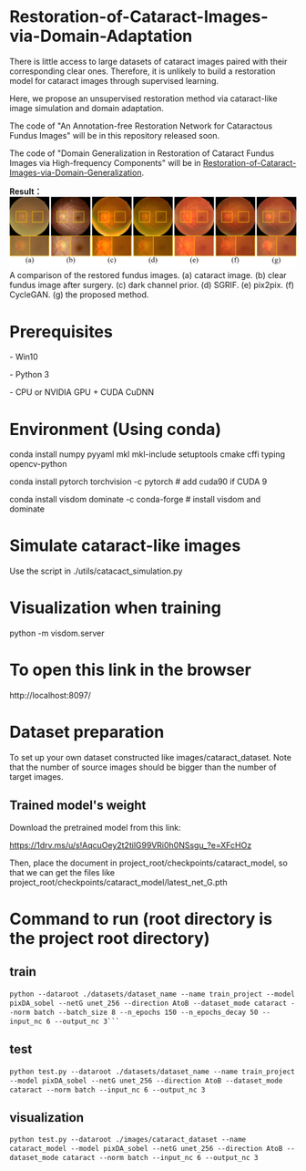 # Restoration-of-Cataract-Images-via-Domain-Adaptation
There is little access to large datasets of cataract images paired with their corresponding clear ones. Therefore, it is unlikely to build a restoration model for cataract images through supervised learning.

Here, we propose an unsupervised restoration method via cataract-like image simulation and domain adaptation.

The code of "An Annotation-free Restoration Network for Cataractous Fundus Images" will be in this repository released soon.

The code of "Domain Generalization in Restoration of Cataract Fundus Images via High-frequency Components" will be in [Restoration-of-Cataract-Images-via-Domain-Generalization](https://github.com/HeverLaw/Restoration-of-Cataract-Images-via-Domain-Generalization).

**Result：**
![Output](images/Output.png)
A comparison of the restored fundus images. (a) cataract image. (b) clear fundus image after surgery. (c) dark channel prior. (d) SGRIF. (e) pix2pix. (f) CycleGAN. (g) the proposed method.

# Prerequisites

\- Win10

\- Python 3

\- CPU or NVIDIA GPU + CUDA CuDNN

# Environment (Using conda)

conda install numpy pyyaml mkl mkl-include setuptools cmake cffi typing opencv-python

conda install pytorch torchvision -c pytorch # add cuda90 if CUDA 9

conda install visdom dominate -c conda-forge # install visdom and dominate

# Simulate cataract-like images

Use the script in ./utils/catacact_simulation.py


# Visualization when training

python -m visdom.server

# To open this link in the browser

http://localhost:8097/

# Dataset preparation

To set up your own dataset constructed like images/cataract_dataset. Note that the number of source images should be bigger than the number of target images.

## Trained model's weight

Download the pretrained model from this link:

https://1drv.ms/u/s!AqcuOey2t2tilG99VRi0h0NSsgu_?e=XFcHOz

Then, place the document in project_root/checkpoints/cataract_model, so that we can get the files like project_root/checkpoints/cataract_model/latest_net_G.pth

# Command to run (root directory is the project root directory)

## train

```
python --dataroot ./datasets/dataset_name --name train_project --model pixDA_sobel --netG unet_256 --direction AtoB --dataset_mode cataract --norm batch --batch_size 8 --n_epochs 150 --n_epochs_decay 50 --input_nc 6 --output_nc 3```
```

## test

```
python test.py --dataroot ./datasets/dataset_name --name train_project --model pixDA_sobel --netG unet_256 --direction AtoB --dataset_mode cataract --norm batch --input_nc 6 --output_nc 3
```

## visualization

```
python test.py --dataroot ./images/cataract_dataset --name cataract_model --model pixDA_sobel --netG unet_256 --direction AtoB --dataset_mode cataract --norm batch --input_nc 6 --output_nc 3
```

